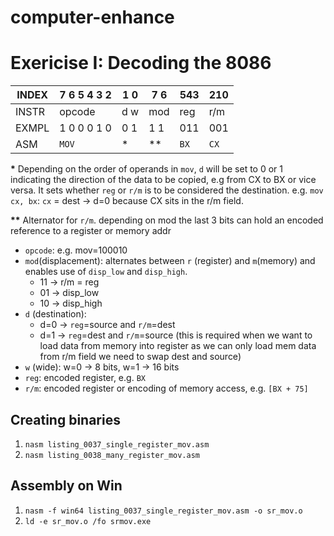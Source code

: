 # computer-enhance

# Exericise I: Decoding the 8086

INDEX    | 7 6 5 4 3 2  |  1 0  | 7 6   |  543   |  210  |
-------- |--------------|-------|-------|--------|-------|
INSTR    |   opcode     |  d w  | mod   |  reg   |  r/m  |
EXMPL    | 1 0 0 0 1 0  |  0 1  | 1 1   |  011   |  001  |
ASM      |     `MOV`    |   *   |  **   |  `BX`  |  `CX` |

**\*** Depending on the order of operands in `mov`, `d` will be set to 0 or 1 indicating the direction of the data to be copied, e.g from CX to BX or vice versa. It sets whether `reg` or `r/m` is to be considered the destination.
e.g. `mov cx, bx`:  `cx` = dest -> d=0 because CX sits in the r/m field.

**\*\*** Alternator for `r/m`. depending on mod the last 3 bits can hold an encoded reference to a register or memory addr

- `opcode`: e.g. mov=100010
- `mod`(displacement): alternates between `r` (register) and `m`(memory) and enables use of `disp_low` and `disp_high`. 
    - 11 -> r/m = reg
    - 01 -> disp_low
    - 10 -> disp_high
- `d` (destination): 
    - d=0 -> `reg`=source and `r/m`=dest
    - d=1 -> `reg`=dest and `r/m`=source (this is required when we want to load data from memory into register as we can only load mem data from r/m field we need to swap dest and source)
- `w` (wide): w=0 -> 8 bits, w=1 -> 16 bits
- `reg`: encoded register, e.g. `BX`
- `r/m`: encoded register or encoding of memory access, e.g. `[BX + 75]`

## Creating binaries
1. `nasm listing_0037_single_register_mov.asm`
2. `nasm listing_0038_many_register_mov.asm`
## Assembly on Win
1. `nasm -f win64 listing_0037_single_register_mov.asm -o sr_mov.o`
2. `ld -e sr_mov.o /fo srmov.exe`